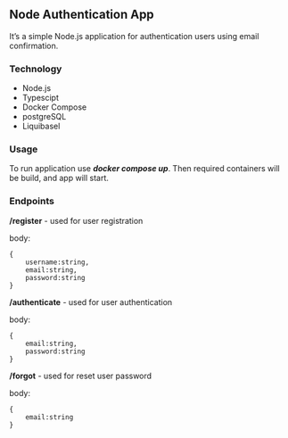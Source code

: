 ## Node Authentication App

It’s a simple Node.js application for authentication users using email confirmation. 

### Technology

- Node.js
- Typescipt
- Docker Compose
- postgreSQL
- Liquibasel

### Usage

To run application use ***docker compose up***. Then required containers will be build, and app will start.

### Endpoints

**/register** - used for user registration

body:

```
{
	username:string,
    email:string,
    password:string
}
```

**/authenticate** - used for user authentication

body:

```
{
	email:string,
    password:string
}
```

**/forgot** - used for reset user password

body:

```
{
	email:string
}
```